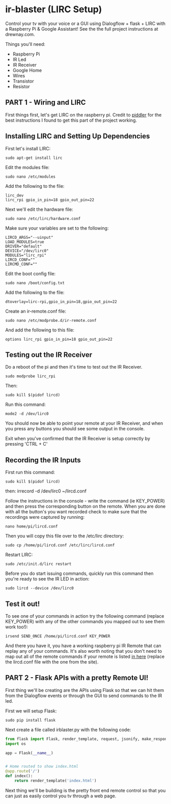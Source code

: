 # ir-blaster (LIRC Setup)
Control your tv with your voice or a GUI using Dialogflow + flask + LIRC with a Raspberry Pi & Google Assistant! See the the full project instructions at drewnay.com. 

Things you'll need:
- Raspberry Pi
- IR Led
- IR Receiver
- Google Home 
- Wires 
- Transistor
- Resistor

## PART 1 - Wiring and LIRC
First things first, let's get LIRC on the raspberry pi. Credit to [piddler](http://www.piddlerintheroot.com/ir-blaster-lirc/) for the best instructions I found to get this part of the project working.

## Installing LIRC and Setting Up Dependencies
First let's install LIRC:

    sudo apt-get install lirc

Edit the modules file:

    sudo nano /etc/modules

Add the following to the file:

    lirc_dev
    lirc_rpi gpio_in_pin=18 gpio_out_pin=22

Next we'll edit the hardware file:

    sudo nano /etc/lirc/hardware.conf

Make sure your variables are set to the following:

    LIRCD_ARGS="--uinput"
    LOAD_MODULES=true
    DRIVER="default"
    DEVICE="/dev/lirc0"
    MODULES="lirc_rpi"
    LIRCD_CONF=""
    LIRCMD_CONF=""

Edit the boot config file:

    sudo nano /boot/config.txt

Add the following to the file:

    dtoverlay=lirc-rpi,gpio_in_pin=18,gpio_out_pin=22

Create an ir-remote.conf file:

    sudo nano /etc/modprobe.d/ir-remote.conf

And add the following to this file:
    
    options lirc_rpi gpio_in_pin=18 gpio_out_pin=22


## Testing out the IR Receiver
Do a reboot of the pi and then it's time to test out the IR Receiver. 

    sudo modprobe lirc_rpi

Then:

    sudo kill $(pidof lircd)

Run this command:
  
    mode2 -d /dev/lirc0

You should now be able to point your remote at your IR Receiver, and when you press any buttons you should see some output in the console. 

Exit when you've confirmed that the IR Receiver is setup correctly by pressing 'CTRL + C'

## Recording the IR Inputs
First run this command: 
    
    sudo kill $(pidof lircd)

then:
    irrecord -d /dev/lirc0 ~/lircd.conf

Follow the instructions in the console - write the command (ie KEY_POWER) and then press the corresponding button on the remote. When you are done with all the button's you want recorded check to make sure that the recordings were captured by running:

    nano home/pi/lircd.conf

Then you will copy this file over to the /etc/lirc directory:

    sudo cp /home/pi/lircd.conf /etc/lirc/lircd.conf

Restart LIRC:

    sudo /etc/init.d/lirc restart 

Before you do start issuing commands, quickly run this command then you're ready to see the IR LED in action:

    sudo lircd --device /dev/lirc0

## Test it out!
To see one of your commands in action try the following command (replace KEY_POWER) with any of the other commands you mapped out to see them work too!):

    irsend SEND_ONCE /home/pi/lircd.conf KEY_POWER

And there you have it, you have a working raspberry pi IR Remote that can replay any of your commands. It's also worth noting that you don't need to map out all of the remote commands if your remote is listed [in here](http://lirc-remotes.sourceforge.net/remotes-table.html) (replace the lircd.conf file with the one from the site). 

## PART 2 - Flask APIs with a pretty Remote UI!

First thing we'll be creating are the APIs using Flask so that we can hit them from the Dialogflow events or through the GUI to send commands to the IR led.

First we will setup Flask:

    sudo pip install flask

Next create a file called irblaster.py with the following code:

```python
from flask import Flask, render_template, request, jsonify, make_response
import os

app = Flask(__name__)


# Home routed to show index.html
@app.route('/')
def index():
	return render_template('index.html')
```

Next thing we'll be building is the pretty front end remote control so that you can just as easily control you tv through a web page. 
